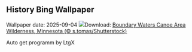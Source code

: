 ## History Bing Wallpaper
Wallpaper date: 2025-09-04
![](https://www.bing.com/th?id=OHR.MinnesotaWaters_EN-US4282198656_UHD.jpg&w=1000)Download: [Boundary Waters Canoe Area Wilderness, Minnesota (© s.tomas/Shutterstock)](https://www.bing.com/th?id=OHR.MinnesotaWaters_EN-US4282198656_UHD.jpg)

Auto get programm by LtgX
